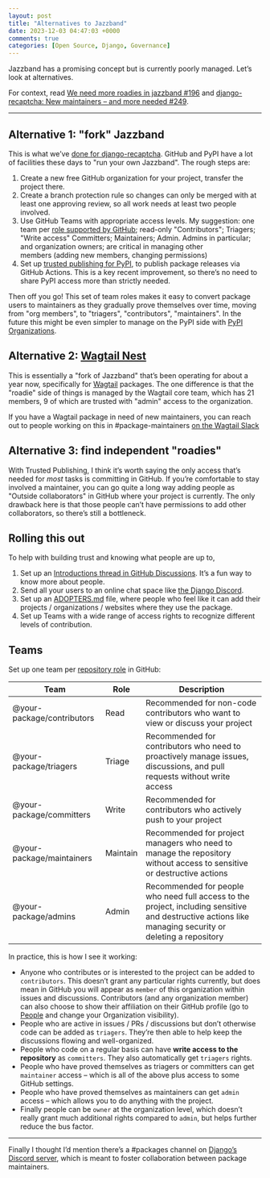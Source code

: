 ```yaml
---
layout: post
title: "Alternatives to Jazzband"
date: 2023-12-03 04:47:03 +0000
comments: true
categories: [Open Source, Django, Governance]
---
```


Jazzband has a promising concept but is currently poorly managed. Let’s look at alternatives.

<!-- more -->

For context, read [We need more roadies in jazzband #196](https://github.com/jazzband/help/issues/196) and [django-recaptcha: New maintainers – and more needed #249](https://github.com/orgs/django-recaptcha/discussions/249).

---

## Alternative 1: "fork" Jazzband

This is what we’ve [done for django-recaptcha](https://github.com/orgs/django-recaptcha/discussions/249#discussioncomment-7653514). GitHub and PyPI have a lot of facilities these days to "run your own Jazzband". The rough steps are:

1. Create a new free GitHub organization for your project, transfer the project there.
2. Create a branch protection rule so changes can only be merged with at least one approving review, so all work needs at least two people involved.
3. Use GitHub Teams with appropriate access levels. My suggestion: one team per [role supported by GitHub](https://docs.github.com/en/organizations/managing-user-access-to-your-organizations-repositories/managing-repository-roles/repository-roles-for-an-organization); read-only "Contributors"; Triagers; "Write access" Committers; Maintainers; Admin. Admins in particular; and organization owners; are critical in managing other members (adding new members, changing permissions)
4. Set up [trusted publishing for PyPI](https://blog.pypi.org/posts/2023-04-20-introducing-trusted-publishers/), to publish package releases via GitHub Actions. This is a key recent improvement, so there’s no need to share PyPI access more than strictly needed.

Then off you go! This set of team roles makes it easy to convert package users to maintainers as they gradually prove themselves over time, moving from "org members", to "triagers", "contributors", "maintainers". In the future this might be even simpler to manage on the PyPI side with [PyPI Organizations](https://blog.pypi.org/posts/2023-04-23-introducing-pypi-organizations/).

## Alternative 2: [Wagtail Nest](https://github.com/wagtail-nest)

This is essentially a "fork of Jazzband" that’s been operating for about a year now, specifically for [Wagtail](https://github.com/wagtail/wagtail) packages. The one difference is that the "roadie" side of things is managed by the Wagtail core team, which has 21 members, 9 of which are trusted with "admin" access to the organization.

If you have a Wagtail package in need of new maintainers, you can reach out to people working on this in #package-maintainers [on the Wagtail Slack](https://github.com/wagtail/wagtail/wiki/Slack)

## Alternative 3: find independent "roadies"

With Trusted Publishing, I think it’s worth saying the only access that’s needed for _most_ tasks is committing in GitHub. If you’re comfortable to stay involved a maintainer, you can go quite a long way adding people as "Outside collaborators" in GitHub where your project is currently. The only drawback here is that those people can’t have permissions to add other collaborators, so there’s still a bottleneck.

## Rolling this out

To help with building trust and knowing what people are up to,

1. Set up an [Introductions thread in GitHub Discussions](https://github.com/orgs/django-recaptcha/discussions/331). It’s a fun way to know more about people.
2. Send all your users to an online chat space like [the Django Discord](https://www.djangoproject.com/community/).
3. Set up an [ADOPTERS.md](https://github.com/django-recaptcha/django-recaptcha/blob/main/ADOPTERS.md) file, where people who feel like it can add their projects / organizations / websites where they use the package.
4. Set up Teams with a wide range of access rights to recognize different levels of contribution.

## Teams

Set up one team per [repository role](https://docs.github.com/en/organizations/managing-user-access-to-your-organizations-repositories/managing-repository-roles/repository-roles-for-an-organization) in GitHub:

| Team                       | Role     | Description                                                                                                                                             |
| -------------------------- | -------- | ------------------------------------------------------------------------------------------------------------------------------------------------------- |
| @your-package/contributors | Read     | Recommended for non-code contributors who want to view or discuss your project                                                                          |
| @your-package/triagers     | Triage   | Recommended for contributors who need to proactively manage issues, discussions, and pull requests without write access                                 |
| @your-package/committers   | Write    | Recommended for contributors who actively push to your project                                                                                          |
| @your-package/maintainers  | Maintain | Recommended for project managers who need to manage the repository without access to sensitive or destructive actions                                   |
| @your-package/admins       | Admin    | Recommended for people who need full access to the project, including sensitive and destructive actions like managing security or deleting a repository |

In practice, this is how I see it working:

- Anyone who contributes or is interested to the project can be added to `contributors`. This doesn’t grant any particular rights currently, but does mean in GitHub you will appear as `member` of this organization within issues and discussions. Contributors (and any organization member) can also choose to show their affiliation on their GitHub profile (go to [People](https://github.com/orgs/django-recaptcha/people) and change your Organization visibility).
- People who are active in issues / PRs / discussions but don’t otherwise code can be added as `triagers`. They’re then able to help keep the discussions flowing and well-organized.
- People who code on a regular basis can have **write access to the repository** as `committers`. They also automatically get `triagers` rights.
- People who have proved themselves as triagers or committers can get `maintainer` access – which is all of the above plus access to some GitHub settings.
- People who have proved themselves as maintainers can get `admin` access – which allows you to do anything with the project.
- Finally people can be `owner` at the organization level, which doesn’t really grant much additional rights compared to `admin`, but helps further reduce the bus factor.

---

Finally I thought I’d mention there’s a #packages channel on [Django’s Discord server](https://discord.gg/xcRH6mN4fa), which is meant to foster collaboration between package maintainers.
